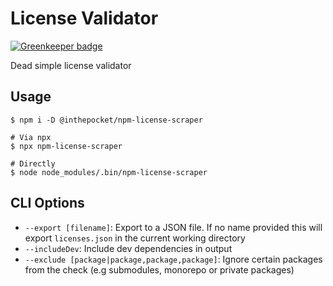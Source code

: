 # License Validator

[![Greenkeeper badge](https://badges.greenkeeper.io/inthepocket/npm-license-scraper.svg)](https://greenkeeper.io/)

Dead simple license validator

## Usage

```shell
$ npm i -D @inthepocket/npm-license-scraper

# Via npx
$ npx npm-license-scraper

# Directly
$ node node_modules/.bin/npm-license-scraper
```

## CLI Options

- `--export [filename]`: Export to a JSON file. If no name provided this will export `licenses.json` in the current working directory
- `--includeDev`: Include dev dependencies in output
- `--exclude [package|package,package,package]`: Ignore certain packages from the check (e.g submodules, monorepo or private packages)

